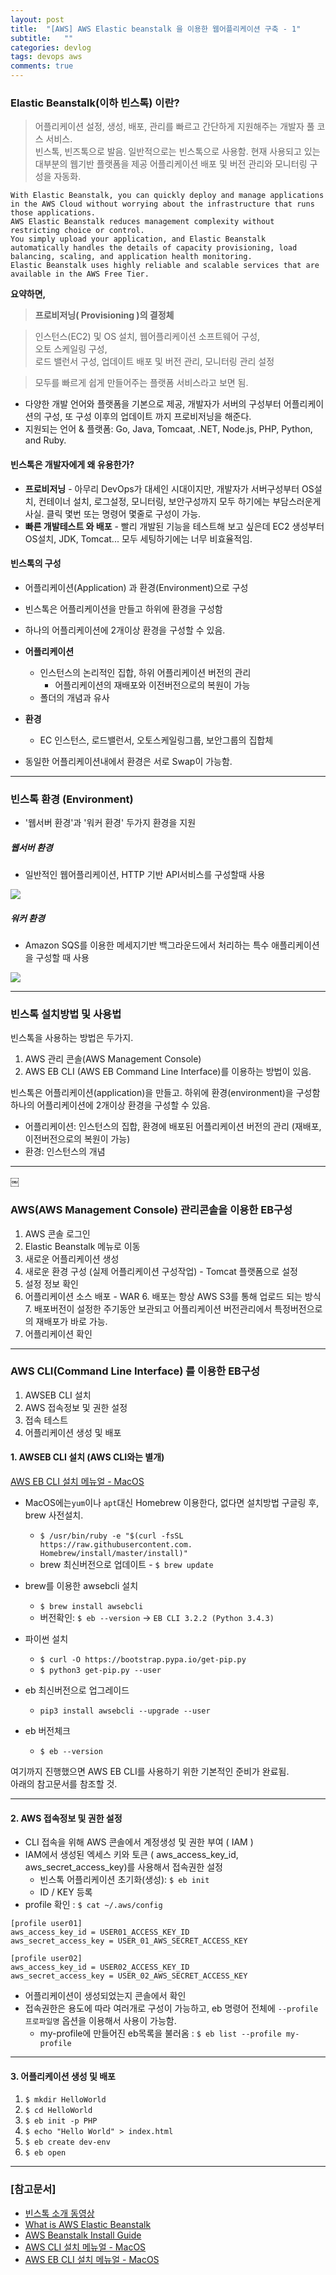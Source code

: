```yaml
---
layout: post
title:  "[AWS] AWS Elastic beanstalk 을 이용한 웹어플리케이션 구축 - 1"
subtitle:   ""
categories: devlog
tags: devops aws
comments: true
---
```




### Elastic Beanstalk(이하 빈스톡) 이란?
> 어플리케이션 설정, 생성, 배포, 관리를 빠르고 간단하게 지원해주는 개발자 풀 코스 서비스.   
> 빈스톡, 빈즈톡으로 발음. 일반적으로는 빈스톡으로 사용함.
> 현재 사용되고 있는 대부분의 웹기반 플랫폼을 제공
> 어플리케이션 배포 및 버전 관리와 모니터링 구성을 자동화.


```text
With Elastic Beanstalk, you can quickly deploy and manage applications in the AWS Cloud without worrying about the infrastructure that runs those applications.    
AWS Elastic Beanstalk reduces management complexity without restricting choice or control.    
You simply upload your application, and Elastic Beanstalk automatically handles the details of capacity provisioning, load balancing, scaling, and application health monitoring.    
Elastic Beanstalk uses highly reliable and scalable services that are available in the AWS Free Tier.
```


**요약하면,**

> **프로비저닝( Provisioning )의 결정체**


> 인스턴스(EC2) 및 OS 설치, 
> 웹어플리케이션 소프트웨어 구성,     
> 오토 스케일링 구성,   
> 로드 밸런서 구성,
> 업데이트 배포 및 버전 관리,
> 모니터링 관리 설정   
  
> 모두를 빠르게 쉽게 만들어주는 플랫폼 서비스라고 보면 됨.

- 다양한 개발 언어와 플랫폼을 기본으로 제공, 개발자가 서버의 구성부터 어플리케이션의 구성, 또 구성 이후의 업데이트 까지 프로비저닝을 해준다.
- 지원되는 언어 & 플랫폼: Go, Java, Tomcaat, .NET, Node.js, PHP, Python, and Ruby.


#### 빈스톡은 개발자에게 왜 유용한가?
- **프로비저닝** - 아무리 DevOps가 대세인 시대이지만, 개발자가 서버구성부터 OS설치, 컨테이너 설치, 로그설정, 모니터링, 보안구성까지 모두 하기에는 부담스러운게 사실. 클릭 몇번 또는 명령어 몇줄로 구성이 가능.
- **빠른 개발테스트 와 배포** - 빨리 개발된 기능을 테스트해 보고 싶은데 EC2 생성부터 OS설치, JDK, Tomcat... 모두 세팅하기에는 너무 비효율적임. 

#### 빈스톡의 구성
- 어플리케이션(Application) 과 환경(Environment)으로 구성
- 빈스톡은 어플리케이션을 만들고 하위에 환경을 구성함   
- 하나의 어플리케이션에 2개이상 환경을 구성할 수 있음.

- **어플리케이션**
	- 인스턴스의 논리적인 집합, 하위 어플리케이션 버전의 관리    
        - 어플리케이션의 재배포와 이전버전으로의 복원이 가능
	- 폴더의 개념과 유사
- **환경**
	- EC 인스턴스, 로드밸런서, 오토스케일링그룹, 보안그룹의 집합체
	
- 동일한 어플리케이션내에서 환경은 서로 Swap이 가능함.

---

### 빈스톡 환경 (Environment)
- '웹서버 환경'과 '워커 환경' 두가지 환경을 지원

##### 웹서버 환경
- 일반적인 웹어플리케이션, HTTP 기반 API서비스를 구성할때 사용

![](https://docs.aws.amazon.com/elasticbeanstalk/latest/dg/images/aeb-architecture2.png)


##### 워커 환경
-  Amazon SQS를 이용한 메세지기반 백그라운드에서 처리하는 특수 애플리케이션을 구성할 때 사용

![](https://docs.aws.amazon.com/elasticbeanstalk/latest/dg/images/aeb-architecture_worker.png)

---

### 빈스톡 설치방법 및 사용법

빈스톡을 사용하는 방법은 두가지.   

1. AWS 관리 콘솔(AWS Management Console)
2. AWS EB CLI (AWS EB Command Line Interface)를 이용하는 방법이 있음.


빈스톡은 어플리케이션(application)을 만들고. 하위에 환경(environment)을 구성함 하나의 어플리케이션에 2개이상 환경을 구성할 수 있음.

- 어플리케이션: 인스턴스의 집합, 환경에 배포된 어플리케이션 버전의 관리 (재배포, 이전버전으로의 복원이 가능)
- 환경: 인스턴스의 개념 

---

￼
### AWS(AWS Management Console) 관리콘솔을 이용한 EB구성


1. AWS 콘솔 로그인
2. Elastic Beanstalk 메뉴로 이동
3. 새로운 어플리케이션 생성
4. 새로운 환경 구성 (실제 어플리케이션 구성작업) - Tomcat 플랫폼으로 설정
5. 설정 정보 확인 
5. 어플리케이션 소스 배포 - WAR
	6. 배포는 항상 AWS S3를 통해 업로드 되는 방식
	7. 배포버전이 설정한 주기동안 보관되고 어플리케이션 버전관리에서 특정버전으로의 재배포가 바로 가능.
6. 어플리케이션 확인


---

### AWS CLI(Command Line Interface) 를 이용한 EB구성


1. AWSEB CLI 설치
2. AWS 접속정보 및 권한 설정
3. 접속 테스트 
4. 어플리케이션 생성 및 배포


#### 1. AWSEB CLI 설치 (AWS CLI와는 별개)
[AWS EB CLI 설치 메뉴얼 - MacOS](https://docs.aws.amazon.com/elasticbeanstalk/latest/dg/eb-cli3-install-osx.html)

- MacOS에는`yum`이나 `apt`대신 Homebrew 이용한다, 없다면 설치방법 구글링 후, brew 사전설치. 
  - `$ /usr/bin/ruby -e "$(curl -fsSL https://raw.githubusercontent.com. Homebrew/install/master/install)"`
  - brew 최신버전으로 업데이트 - `$ brew update`

- brew를 이용한 awsebcli 설치
  - `$ brew install awsebcli`
  - 버전확인: `$ eb --version` -> `EB CLI 3.2.2 (Python 3.4.3)`

- 파이썬 설치
  - `$ curl -O https://bootstrap.pypa.io/get-pip.py`
  - `$ python3 get-pip.py --user`
   
- eb 최신버전으로 업그레이드
  - `pip3 install awsebcli --upgrade --user`
- eb 버전체크
  - `$ eb --version`


여기까지 진행했으면 AWS EB CLI를 사용하기 위한 기본적인 준비가 완료됨.   
아래의 참고문서를 참조할 것.

         
---
      
#### 2. AWS 접속정보 및 권한 설정

- CLI 접속을 위해 AWS 콘솔에서 계정생성 및 권한 부여 ( IAM )
- IAM에서 생성된 엑세스 키와 토큰 ( aws_access_key_id, aws_secret_access_key)를 사용해서 접속권한 설정
	- 빈스톡 어플리케이션 초기화(생성): `$ eb init`
	- ID / KEY 등록
- profile 확인 : `$ cat ~/.aws/config`


```
[profile user01]
aws_access_key_id = USER01_ACCESS_KEY_ID
aws_secret_access_key = USER_01_AWS_SECRET_ACCESS_KEY

[profile user02]
aws_access_key_id = USER02_ACCESS_KEY_ID
aws_secret_access_key = USER_02_AWS_SECRET_ACCESS_KEY
```


- 어플리케이션이 생성되었는지 콘솔에서 확인
- 접속권한은 용도에 따라 여러개로 구성이 가능하고, eb 명령어 전체에 `--profile 프로파일명` 옵션을 이용해서 사용이 가능함.
	- my-profile에 만들어진 eb목록을 불러옴 : `$ eb list --profile my-profile`
	

---

#### 3. 어플리케이션 생성 및 배포

1. `$ mkdir HelloWorld`
2. `$ cd HelloWorld`
3. `$ eb init -p PHP`
4. `$ echo "Hello World" > index.html`
5. `$ eb create dev-env`
6. `$ eb open`


---

### [참고문서]


- [빈스톡 소개 동영상](https://www.youtube.com/watch?time_continue=18&v=SrwxAScdyT0)
- [What is AWS Elastic Beanstalk](https://docs.aws.amazon.com/elasticbeanstalk/latest/dg/Welcome.html)
- [AWS Beanstalk Install Guide](https://docs.aws.amazon.com/elasticbeanstalk/latest/dg/eb-cli3-install-osx.html)
- [AWS CLI 설치 메뉴얼 - MacOS](https://docs.aws.amazon.com/ko_kr/cli/latest/userguide/cli-install-macos.html)
- [AWS EB CLI 설치 메뉴얼 - MacOS](https://docs.aws.amazon.com/elasticbeanstalk/latest/dg/eb-cli3-install-osx.html)